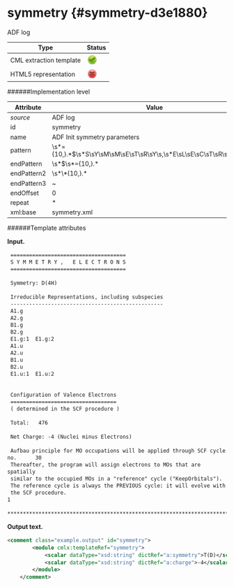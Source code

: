 # symmetry {#symmetry-d3e1880}

ADF log

| Type                                                                                                                                                | Status                                                                                                                                              |
|----|----|
| CML extraction template                                                                                                                             | ![](/imgs/Total.png)                                                                                                                                |
| HTML5 representation                                                                                                                                | ![](/imgs/None.png)                                                                                                                                 |

######Implementation level

| Attribute                                                                                                                                           | Value                                                                                                                                               |
|----|----|
| *source*                                                                                                                                            | ADF log                                                                                                                                             |
| id                                                                                                                                                  | symmetry                                                                                                                                            |
| name                                                                                                                                                | ADF Init symmetry parameters                                                                                                                        |
| pattern                                                                                                                                             | \\s\*={10,}.\*\$\\s\*S\\sY\\sM\\sM\\sE\\sT\\sR\\sY\\s,\\s\*E\\sL\\sE\\sC\\sT\\sR\\sO\\sN\\sS.\*                                                     |
| endPattern                                                                                                                                          | \\s\*\$\\s\*={10,}.\*                                                                                                                               |
| endPattern2                                                                                                                                         | \\s\*\\\*{10,}.\*                                                                                                                                   |
| endPattern3                                                                                                                                         | \~                                                                                                                                                  |
| endOffset                                                                                                                                           | 0                                                                                                                                                   |
| repeat                                                                                                                                              | \*                                                                                                                                                  |
| xml:base                                                                                                                                            | symmetry.xml                                                                                                                                        |

######Template attributes

**Input.**

     =====================================
     S Y M M E T R Y ,   E L E C T R O N S
     =====================================

     Symmetry: D(4H)

     Irreducible Representations, including subspecies
     -------------------------------------------------
     A1.g
     A2.g
     B1.g
     B2.g
     E1.g:1  E1.g:2
     A1.u
     A2.u
     B1.u
     B2.u
     E1.u:1  E1.u:2


     Configuration of Valence Electrons
     ==================================
     ( determined in the SCF procedure )

     Total:   476

     Net Charge: -4 (Nuclei minus Electrons)

     Aufbau principle for MO occupations will be applied through SCF cycle no.      30
     Thereafter, the program will assign electrons to MOs that are spatially
     similar to the occupied MOs in a "reference" cycle ("KeepOrbitals").
     The reference cycle is always the PREVIOUS cycle: it will evolve with
     the SCF procedure.
    1
     ***************************************************************************************************
        

**Output text.**

```xml
<comment class="example.output" id="symmetry">
        <module cmlx:templateRef="symmetry">
            <scalar dataType="xsd:string" dictRef="a:symmetry">T(D)</scalar>
            <scalar dataType="xsd:string" dictRef="a:charge">-4</scalar>
        </module>
    </comment>
```
